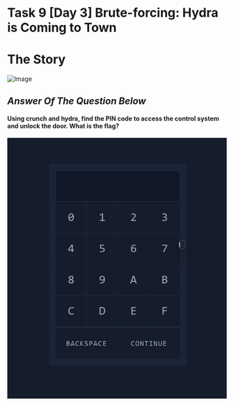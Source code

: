 # Task 9 [Day 3] Brute-forcing: Hydra is Coming to Town
# The Story
![Image](https://tryhackme-images.s3.amazonaws.com/user-uploads/5f04259cf9bf5b57aed2c476/room-content/87f456172b2ef2b072a057d4912dbfdf.svg)

## *Answer Of The Question Below*

#### Using crunch and hydra, find the PIN code to access the control system and unlock the door. What is the flag?
![IMAGE](1.png)
